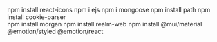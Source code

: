 npm install react-icons 
npm i ejs
npm i mongoose 
npm install path
npm install cookie-parser  
npm install morgan
npm install realm-web
npm install @mui/material @emotion/styled @emotion/react